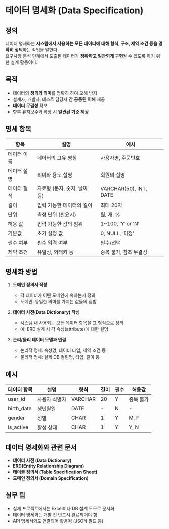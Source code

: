 # 데이터 명세화 (Data Specification)

## 정의

데이터 명세화는 **시스템에서 사용하는 모든 데이터에 대해 형식, 구조, 제약 조건 등을 명확히 정의**하는 작업을 말한다.  
요구사항 분석 단계에서 도출된 데이터가 **정확하고 일관되게 구현**될 수 있도록 하기 위한 설계 활동이다.


## 목적

- 데이터의 **정의와 의미**를 명확히 하여 오해 방지
- 설계자, 개발자, 테스트 담당자 간 **공통된 이해** 제공
- **데이터 무결성** 확보
- 향후 유지보수와 확장 시 **일관된 기준 제공**


## 명세 항목

| 항목 | 설명 | 예시 |
|------|------|------|
| 데이터 이름 | 데이터의 고유 명칭 | 사용자명, 주문번호 |
| 데이터 설명 | 의미와 용도 설명 | 회원의 실명 |
| 데이터 형식 | 자료형 (문자, 숫자, 날짜 등) | VARCHAR(50), INT, DATE |
| 길이 | 입력 가능한 데이터의 길이 | 최대 20자 |
| 단위 | 측정 단위 (필요시) | 원, 개, % |
| 허용 값 | 입력 가능한 값의 범위 | 1~100, ‘Y’ or ‘N’ |
| 기본값 | 초기 설정 값 | 0, NULL, ‘미정’ |
| 필수 여부 | 필수 입력 여부 | 필수/선택 |
| 제약 조건 | 유일성, 외래키 등 | 중복 불가, 참조 무결성 |


## 명세화 방법

1. **도메인 정의서 작성**
    - 각 데이터가 어떤 도메인에 속하는지 정의
    - 도메인: 동일한 의미를 가지는 값들의 집합

2. **데이터 사전(Data Dictionary) 작성**
    - 시스템 내 사용되는 모든 데이터 항목을 표 형식으로 정리
    - 예: ERD 설계 시 각 속성(attribute)에 대한 설명

3. **논리/물리 데이터 모델과 연결**
    - 논리적 명세: 속성명, 데이터 타입, 제약 조건 등
    - 물리적 명세: 실제 DB 컬럼명, 타입, 길이 등


## 예시

| 데이터 항목 | 설명 | 형식 | 길이 | 필수 | 허용값 |
|-------------|------|------|------|------|--------|
| user_id | 사용자 식별자 | VARCHAR | 20 | Y | 중복 불가 |
| birth_date | 생년월일 | DATE | - | N | - |
| gender | 성별 | CHAR | 1 | Y | M, F |
| is_active | 활성 상태 | CHAR | 1 | Y | Y, N |


## 데이터 명세화와 관련 문서

- **데이터 사전 (Data Dictionary)**
- **ERD(Entity Relationship Diagram)**
- **테이블 정의서 (Table Specification Sheet)**
- **도메인 정의서 (Domain Specification)**


## 실무 팁

- 실제 프로젝트에서는 Excel이나 DB 설계 도구로 문서화
- 데이터 명세화는 개발 전 반드시 완료되어야 함
- API 명세서와도 연결되어 활용됨 (JSON 필드 등)


